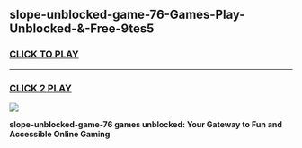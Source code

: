 
## slope-unblocked-game-76-Games-Play-Unblocked-&-Free-9tes5
<h3>
<a href="https://premium76.site?title=slope-unblocked-game-76&ref=24A">CLICK TO PLAY</a></h3>
<hr>

<h3>
<a href="https://premium76.site?title=slope-unblocked-game-76&ref=24A">CLICK 2 PLAY</a>
  
</h3>

<a href="https://premium76.site?title=slope-unblocked-game-76&ref=24A"><img src="https://clearcache.store/games.png"></a>


**slope-unblocked-game-76 games unblocked: Your Gateway to Fun and Accessible Online Gaming**
